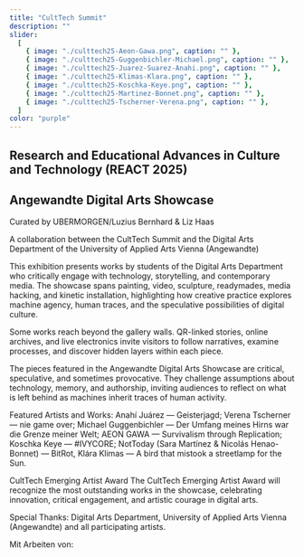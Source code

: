 ```yaml
---
title: "CultTech Summit"
description: ""
slider:
  [
    { image: "./culttech25-Aeon-Gawa.png", caption: "" },
    { image: "./culttech25-Guggenbichler-Michael.png", caption: "" },
    { image: "./culttech25-Juarez-Suarez-Anahi.png", caption: "" },
    { image: "./culttech25-Klimas-Klara.png", caption: "" },
    { image: "./culttech25-Koschka-Keye.png", caption: "" },
    { image: "./culttech25-Martinez-Bonnet.png", caption: "" },
    { image: "./culttech25-Tscherner-Verena.png", caption: "" },
  ]
color: "purple"
---
```


## Research and Educational Advances in Culture and Technology (REACT 2025)
## Angewandte Digital Arts Showcase 

Curated by UBERMORGEN/Luzius Bernhard & Liz Haas<br/>

A collaboration between the CultTech Summit and the Digital Arts Department of the University of Applied Arts Vienna (Angewandte)<br/>

This exhibition presents works by students of the Digital Arts Department who critically engage with technology, storytelling, and contemporary media. The showcase spans painting, video, sculpture, readymades, media hacking, and kinetic installation, highlighting how creative practice explores machine agency, human traces, and the speculative possibilities of digital culture.<br/>

Some works reach beyond the gallery walls. QR-linked stories, online archives, and live electronics invite visitors to follow narratives, examine processes, and discover hidden layers within each piece.<br/>

The pieces featured in the Angewandte Digital Arts Showcase are critical, speculative, and sometimes provocative. They challenge assumptions about technology, memory, and authorship, inviting audiences to reflect on what is left behind as machines inherit traces of human activity.<br/>

Featured Artists and Works: Anahí Juárez — Geisterjagd; Verena Tscherner — nie game over; Michael Guggenbichler — Der Umfang meines Hirns war die Grenze meiner Welt; AEON GAWA — Survivalism through Replication; Koschka Keye — #IVYCORE; NotToday (Sara Martínez & Nicolás Henao-Bonnet) — BitRot, Klára Klimas — A bird that mistook a streetlamp for the Sun. <br/>


CultTech Emerging Artist Award
The CultTech Emerging Artist Award will recognize the most outstanding works in the showcase, celebrating innovation, critical engagement, and artistic courage in digital arts.<br/> 

Special Thanks: Digital Arts Department, University of Applied Arts Vienna (Angewandte) and all participating artists.<br/>

Mit Arbeiten von: